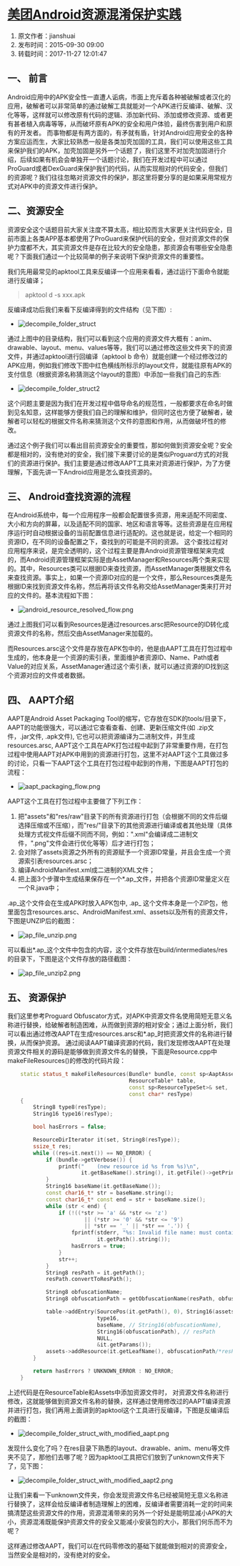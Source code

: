 # [美团Android资源混淆保护实践](https://tech.meituan.com/mt-android-resource-obfuscation.html)
1. 原文作者：jianshuai 
2. 发布时间：2015-09-30 09:00
3. 转载时间：2017-11-27 12:01:47
## 一、 前言

Android应用中的APK安全性一直遭人诟病，市面上充斥着各种被破解或者汉化的应用，破解者可以非常简单的通过破解工具就能对一个APK进行反编译、破解、汉化等等，这样就可以修改原有代码的逻辑、添加新代码、添加或修改资源、或者更有甚者植入病毒等等，从而破坏原有APK的安全和用户体验，最终伤害到用户和原有的开发者。
而事物都是有两方面的，有矛就有盾，针对Android应用安全的各种方案应运而生，大家比较熟悉一般是各类加壳加固的工具，我们可以使用这些工具来保护我们的APK，加壳加固是另外一个话题了，我们这里不对加壳加固进行介绍，后续如果有机会会单独开一个话题讨论，我们在开发过程中可以通过ProGuard或者DexGuard来保护我们的代码，从而实现相对的代码安全，但我们的资源呢？我们往往忽略对资源文件的保护，那这里将要分享的是如果采用常规方式对APK中的资源文件进行保护。

## 二、资源安全

资源安全这个话题目前大家关注度不算太高，相比较而言大家更关注代码安全，目前市面上各类APP基本都使用了ProGuard来保护代码的安全，但对资源文件的保护力度都不大，其实资源文件是存在比较大的安全隐患，那资源会有哪些安全隐患呢？下面我们通过一个比较简单的例子来说明下保护资源文件的重要性。

我们先用最常见的apktool工具来反编译一个应用来看看，通过运行下面命令就能进行反编译；
>apktool d -s xxx.apk

反编译成功后我们来看下反编译得到的文件结构（见下图）:
- ![decompile_folder_struct](Image\decompile_folder_struct.png)

通过上图中的目录结构，我们可以看到这个应用的资源文件大概有：anim、drawable、layout、menu、values等等，我们可以通过修改这些文件夹下的资源文件，并通过apktool进行回编译（apktool b 命令）就能创建一个经过修改过的APK应用，例如我们修改下图中红色横线所标示的layout文件，就能往原有APK的支付信息（根据资源名称猜测这个layout的意图）中添加一些我们自己的东西:
- ![decompile_folder_struct2](Image\decompile_folder_struct2.png)

这个问题主要是因为我们在开发过程中倡导命名的规范性，一般都要求在命名时做到见名知意，这样能够方便我们自己的理解和维护，但同时这也方便了破解者，破解者可以轻松的根据文件名称来猜测这个文件的意图和作用，从而做破坏性的修改。

通过这个例子我们可以看出目前资源安全的重要性，那如何做到资源安全呢？安全都是相对的，没有绝对的安全，我们接下来要讨论的是类似Proguard方式的对我们的资源进行保护。我们主要是通过修改AAPT工具来对资源进行保护，为了方便理解，下面先讲一下Android应用是怎么查找资源的。

## 三、 Android查找资源的流程

在Android系统中，每一个应用程序一般都会配置很多资源，用来适配不同密度、大小和方向的屏幕，以及适配不同的国家、地区和语言等等。这些资源是在应用程序运行时自动根据设备的当前配置信息进行适配的。这也就是说，给定一个相同的资源ID，在不同的设备配置之下，查找到的可能是不同的资源。
这个查找过程对应用程序来说，是完全透明的，这个过程主要是靠Android资源管理框架来完成的，而Android资源管理框架实际是由AssetManager和Resources两个类来实现的。其中，Resources类可以根据ID来查找资源，而AssetManager类根据文件名来查找资源。事实上，如果一个资源ID对应的是一个文件，那么Resources类是先根据ID来找到资源文件名称，然后再将该文件名称交给AssetManager类来打开对应的文件的。基本流程如下图：
- ![android_resource_resolved_flow.png](Image\android_resource_resolved_flow.png)

通过上图我们可以看到Resources是通过resources.arsc把Resource的ID转化成资源文件的名称，然后交由AssetManager来加载的。

而Resources.arsc这个文件是存放在APK包中的，他是由AAPT工具在打包过程中生成的，他本身是一个资源的索引表，里面维护者资源ID、Name、Path或者Value的对应关系，AssetManager通过这个索引表，就可以通过资源的ID找到这个资源对应的文件或者数据。

## 四、 AAPT介绍

AAPT是Android Asset Packaging Tool的缩写，它存放在SDK的tools/目录下，AAPT的功能很强大，可以通过它查看查看、创建、更新压缩文件(如 .zip文件，.jar文件, .apk文件), 它也可以把资源编译为二进制文件，并生成resources.arsc, AAPT这个工具在APK打包过程中起到了非常重要作用，在打包过程中使用AAPT对APK中用到的资源进行打包，这里不对AAPT这个工具做过多的讨论，只看一下AAPT这个工具在打包过程中起到的作用，下图是AAPT打包的流程：
- ![aapt_packaging_flow.png](Image\aapt_packaging_flow.png)

AAPT这个工具在打包过程中主要做了下列工作：

1. 把"assets"和"res/raw"目录下的所有资源进行打包（会根据不同的文件后缀选择压缩或不压缩），而"res/"目录下的其他资源进行编译或者其他处理（具体处理方式视文件后缀不同而不同，例如：".xml"会编译成二进制文件，".png"文件会进行优化等等）后才进行打包；
2. 会对除了assets资源之外所有的资源赋予一个资源ID常量，并且会生成一个资源索引表resources.arsc；
3. 编译AndroidManifest.xml成二进制的XML文件；
4. 把上面3个步骤中生成结果保存在一个*.ap_文件，并把各个资源ID常量定义在一个R.java中；

.ap_这个文件会在生成APK时放入APK包中, .ap_ 这个文件本身是一个ZIP包，他里面包含resources.arsc、AndroidManifest.xml、assets以及所有的资源文件，下图是UNZIP后的截图：
- ![ap_file_unzip.png](Image\ap_file_unzip.png)

可以看出*.ap_这个文件中包含的内容，这个文件存放在build/intermediates/res的目录下，下图是这个文件存放的路径截图：
- ![ap_file_unzip2.png](Image\ap_file_unzip2.png)

## 五、 资源保护

我们这里参考Proguard Obfuscator方式，对APK中资源文件名使用简短无意义名称进行替换，给破解者制造困难，从而做到资源的相对安全；通过上面分析，我们可以看出通过修改AAPT在生成resources.arsc和*.ap_时把资源文件的名称进行替换，从而保护资源。
通过阅读AAPT编译资源的代码，我们发现修改AAPT在处理资源文件相关的源码是能够做到资源文件名的替换，下面是Resource.cpp中makeFileResources()的修改的代码片段：
```C++
    static status_t makeFileResources(Bundle* bundle, const sp<AaptAssets>& assets,
                                      ResourceTable* table,
                                      const sp<ResourceTypeSet>& set,
                                      const char* resType)
    {
        String8 type8(resType);
        String16 type16(resType);

        bool hasErrors = false;

        ResourceDirIterator it(set, String8(resType));
        ssize_t res;
        while ((res=it.next()) == NO_ERROR) {
            if (bundle->getVerbose()) {
                printf("    (new resource id %s from %s)\n",
                       it.getBaseName().string(), it.getFile()->getPrintableSource().string());
            }
            String16 baseName(it.getBaseName());
            const char16_t* str = baseName.string();
            const char16_t* const end = str + baseName.size();
            while (str < end) {
                if (!((*str >= 'a' && *str <= 'z')
                        || (*str >= '0' && *str <= '9')
                        || *str == '_' || *str == '.')) {
                    fprintf(stderr, "%s: Invalid file name: must contain only [a-z0-9_.]\n",
                            it.getPath().string());
                    hasErrors = true;
                }
                str++;
            }
            String8 resPath = it.getPath();
            resPath.convertToResPath();

            String8 obfuscationName;
            String8 obfuscationPath = getObfuscationName(resPath, obfuscationName);

            table->addEntry(SourcePos(it.getPath(), 0), String16(assets->getPackage()),
                            type16,
                            baseName, // String16(obfuscationName),
                            String16(obfuscationPath), // resPath
                            NULL,
                            &it.getParams());
            assets->addResource(it.getLeafName(), obfuscationPath/*resPath*/, it.getFile(), type8);
        }

        return hasErrors ? UNKNOWN_ERROR : NO_ERROR;
    }
```

上述代码是在ResourceTable和Assets中添加资源文件时， 对资源文件名称进行修改，这就能够做到资源文件名称的替换，这样通过使用修改过的AAPT编译资源并进行打包，我们再用上面讲到的apktool这个工具进行反编译，下图是反编译后的截图：
- ![decompile_folder_struct_with_modified_aapt.png](Image\decompile_folder_struct_with_modified_aapt.png)

发现什么变化了吗？在res目录下熟悉的layout、drawable、anim、menu等文件夹不见了，那他们去哪了呢？因为apktool工具把它们放到了unknown文件夹下了，见下图：
- ![decompile_folder_struct_with_modified_aapt2.png](Image\decompile_folder_struct_with_modified_aapt2.png)

让我们来看一下unknown文件夹，你会发现资源文件名已经被简短无意义名称进行替换了，这样会给反编译者制造理解上的困难，反编译者需要消耗一定的时间来搞清楚这些资源文件的作用，资源混淆带来的另外一个好处是能明显减小APK的大小，资源混淆既能保护资源文件的安全又能减小安装包的大小，那我们何乐而不为呢？

这样通过修改AAPT，我们可以在代码零修改的基础下就能做到相对的资源安全，当然安全是相对的，没有绝对的安全。